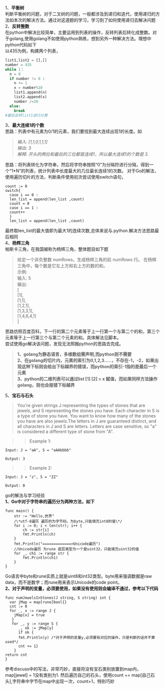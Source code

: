 1、**平衡树**  
判断平衡树的问题，对于二叉树的问题，一般都涉及到递归和迭代，使用递归的方法如本次的解决方法。通过对这道题的学习，学习到了如何使用递归去解决问题  
2、**反转整数**  
在python中解决比较简单，主要运用到列表的操作，反转列表后转化成整数。对于golang,使用golang不如使用python熟练，想到另外一种解决方法。理想中python代码如下  
以435为例，构建两个列表，  
```python
list1,list2 = [],[]  
number = 435  
while 1：  
  n = 0  
  if number != 0 :  
    n += 1  
    x = number%10  
    list1.append(n)  
    list2.append(x)  
    number /=10   
  else:  
    break   
#最后反转list1进行计算  
```
3、**最大连续1的个数**  
思路：列表中有元素为0/1的元素，我们要找到最大连续出现1的长度。如
>*输入: [1,1,0,1,1,1]*  
*输出: 3*  
*解释: 开头的两位和最后的三位都是连续1，所以最大连续1的个数是 3.*
>
思路：将列表转化为字符串，然后将字符串按照“0”为分隔符进行分隔，得到一个“1\*N”的列表，统计列表中长度最大的几位最长连续1的次数。
对于Go的解法，使用遍历切片的方法，判断条件使用初次尝试使用switch语句，
```golang
count := 0 
switch{
  case i == 0 :
  len_list = append(len_list ,count)
  count = 0 
  case i == 1 :
  count++
  }
  len_list = append(len_list ,count)
  ```
  最终取len_list的最大值即为最大1的连续次数,总体来说与.python.解决方法思路最后相同  
  4、**杨辉三角**  
帕斯卡三角，在我国被称为杨辉三角，整体题目如下题
>给定一个非负整数 numRows，生成杨辉三角的前 numRows 行。
>在杨辉三角中，每个数是它左上方和右上方的数的和。  
>示例:  
>输入: 5  
>输出:  
>[  
     [1],  
    [1,1],  
   [1,2,1],  
  [1,3,3,1],  
 [1,4,6,4,1]  
]  
>
思路仿照百度百科，下一行的第二个元素等于上一行第一个与第二个的和，第三个元素等于上一行第三个与第二个元素的和。具体解法见脚本。    
尝试使用go解决该问题，发现无法照搬python的思路去完成。  
>**1、golang为静态语言，多维数组需声明,而python则不需要  
2、在golang的切片内，元素的索引为0,1,2,3.....，不存在-1，-2，如果出现这种下标则会给出下标越界的错误，而python的索引-1指的是最后一个元素  
3、python的二维列表可以通过list [1] [2] = x 赋值，而如果同样方法操作golang，则也会报错下标越界**    

5、**宝石与石头**  
>You're given strings J representing the types of stones that are jewels, and S representing the stones you have.  Each character in S is a type of stone you have.  You want to know how many of the stones you have are also jewels.The letters in J are guaranteed distinct, and all characters in J and S are letters. Letters are case sensitive, so "a" is considered a different type of stone from "A".  

>>Example 1:  

``Input: J = "aA", S = "aAAbbbb"``

``Output: 3``  

>>Example 2:  

``Input: J = "z", S = "ZZ"``

``Output: 0`` 

>
go的解法与学习经验  
**1、Go中对于字符串的遍历分为两种方法，如下**  
```golang
func main() {
    str := "Hello,世界"
    /\*utf-8遍历 遍历的为字节码，为byte,只能填充int8的值\*/
    for i := 0; i < len(str); i++ {
        ch := str[i]
        fmt.Println(ch)
    }
    fmt.Println("=============>Unicode遍历")
    //Unicode遍历 为rune 底层类型为一个是uint32，只能填充uint32的值
    for _, ch1 := range str {
        fmt.Println(ch1)
    }
}
```
Go语言中byte和rune实质上就是uint8和int32类型。byte用来强调数据是raw data，而不是数字；而rune用来表示Unicode的code point。  
**2、对于声明的变量，必须要使用，如果没有使用则会编译不通过，参考以下代码**  
```golang
func numJewelsInStones(J string, S string) int {
  var jMap = map[rune]bool{}
  cnt := 0
  for _, x := range J {
    jMap[x] = true
   }
   for _, y := range S {
      _, ok := jMap[y]
      if ok {
      fmt.Println(y) /*对于声明的变量y,必须要有对应的操作，只是判断的话并不算used*/
      cnt += 1}
    }
return cnt
}
```
参考discuss中的写法，非常巧妙，直接将没有宝石类别放置到map内，map[jewel] = 1没有类别为1.
然后遍历自己的石头，使用count += map[自己石头],字符串中字节在map中出现一次，count+1，特别巧妙
